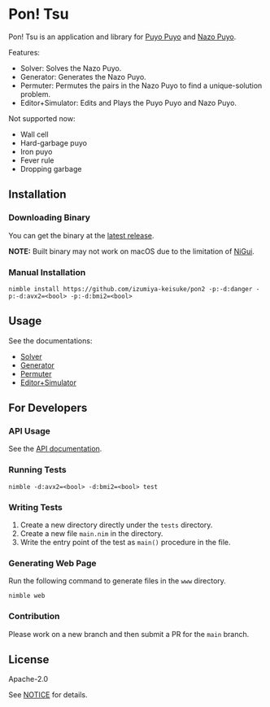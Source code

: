 # Pon! Tsu

Pon! Tsu is an application and library for [Puyo Puyo](https://puyo.sega.jp/)
and [Nazo Puyo](https://vc.sega.jp/3ds/nazopuyo/).

Features:
- Solver: Solves the Nazo Puyo.
- Generator: Generates the Nazo Puyo.
- Permuter: Permutes the pairs in the Nazo Puyo to find a unique-solution
problem.
- Editor+Simulator: Edits and Plays the Puyo Puyo and Nazo Puyo.

Not supported now:
- Wall cell
- Hard-garbage puyo
- Iron puyo
- Fever rule
- Dropping garbage

## Installation

### Downloading Binary

You can get the binary at the
[latest release](https://github.com/izumiya-keisuke/pon2/releases/latest).

**NOTE:** Built binary may not work on macOS due to the limitation of
[NiGui](https://github.com/simonkrauter/NiGui).

### Manual Installation

```shell
nimble install https://github.com/izumiya-keisuke/pon2 -p:-d:danger -p:-d:avx2=<bool> -p:-d:bmi2=<bool>
```

## Usage

See the documentations:
- [Solver](./docs/solve.md)
- [Generator](./docs/generate.md)
- [Permuter](./docs/permute.md)
- [Editor+Simulator](./docs/edit.md)

## For Developers

### API Usage

See the [API documentation](https://izumiya-keisuke.github.io/pon2/pon2.html).

### Running Tests

```shell
nimble -d:avx2=<bool> -d:bmi2=<bool> test
```

### Writing Tests

1. Create a new directory directly under the `tests` directory.
1. Create a new file `main.nim` in the directory.
1. Write the entry point of the test as `main()` procedure in the file.

### Generating Web Page

Run the following command to generate files in the `www` directory.

```shell
nimble web
```

### Contribution

Please work on a new branch and then submit a PR for the `main` branch.

## License

Apache-2.0

See [NOTICE](./NOTICE) for details.